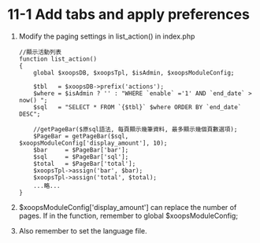 # 11-1 Add tabs and apply preferences



1. Modify the paging settings in list\_action\(\) in index.php

   ```text
   //顯示活動列表
   function list_action()
   {
       global $xoopsDB, $xoopsTpl, $isAdmin, $xoopsModuleConfig;

       $tbl   = $xoopsDB->prefix('actions');
       $where = $isAdmin ? '' : "WHERE `enable` ='1' AND `end_date` > now() ";
       $sql   = "SELECT * FROM `{$tbl}` $where ORDER BY `end_date` DESC";

       //getPageBar($原sql語法, 每頁顯示幾筆資料, 最多顯示幾個頁數選項);
       $PageBar = getPageBar($sql, $xoopsModuleConfig['display_amount'], 10);
       $bar     = $PageBar['bar'];
       $sql     = $PageBar['sql'];
       $total   = $PageBar['total'];
       $xoopsTpl->assign('bar', $bar);
       $xoopsTpl->assign('total', $total);
       ...略...
   }
   ```

2. $xoopsModuleConfig\['display\_amount'\] can replace the number of pages. If in the function, remember to global $xoopsModuleConfig;
3. Also remember to set the language file.

